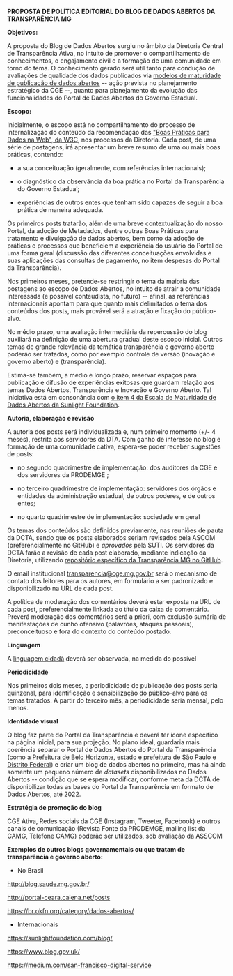 **PROPOSTA DE POLÍTICA EDITORIAL DO BLOG DE DADOS ABERTOS DA
TRANSPARÊNCIA MG**

**Objetivos:**

A proposta do Blog de Dados Abertos surgiu no âmbito da Diretoria
Central de Transparência Ativa, no intuito de promover o
compartilhamento de conhecimentos, o engajamento civil e a formação de
uma comunidade em torno do tema. O conhecimento gerado será útil tanto
para condução de avaliações de qualidade dos dados publicados via
[modelos de maturidade de publicação de dados
abertos](https://certificates.theodi.org/en/about/badgelevels) -- ação
prevista no planejamento estratégico da CGE --, quanto para planejamento
da evolução das funcionalidades do Portal de Dados Abertos do Governo
Estadual.

**Escopo:**

Inicialmente, o escopo está no compartilhamento do processo de
internalização do conteúdo da recomendação das ["Boas Práticas para
Dados na Web", da
W3C](http://www.w3c.br/traducoes/DWBP-pt-br/#bestPractices), nos
processos da Diretoria. Cada post, de uma série de postagens, irá
apresentar um breve resumo de uma ou mais boas práticas, contendo:

-   a sua conceituação (geralmente, com referências internacionais);

-   o diagnóstico da observância da boa prática no Portal da
    Transparência do Governo Estadual;

-   experiências de outros entes que tenham sido capazes de seguir a boa
    prática de maneira adequada.

Os primeiros posts tratarão, além de uma breve contextualização do nosso
Portal, da adoção de Metadados, dentre outras Boas Práticas para
tratamento e divulgação de dados abertos, bem como da adoção de práticas
e processos que beneficiem a experiência do usuário do Portal de uma
forma geral (discussão das diferentes conceituações envolvidas e suas
aplicações das consultas de pagamento, no item despesas do Portal da
Transparência).

Nos primeiros meses, pretende-se restringir o tema da maioria das
postagens ao escopo de Dados Abertos, no intuito de atrair a comunidade
interessada (e possível conteudista, no futuro) -- afinal, as
referências internacionais apontam para que quanto mais delimitados o
tema dos conteúdos dos posts, mais provável será a atração e fixação do
público-alvo.

No médio prazo, uma avaliação intermediária da repercussão do blog
auxiliará na definição de uma abertura gradual deste escopo inicial.
Outros temas de grande relevância da temática transparência e governo
aberto poderão ser tratados, como por exemplo controle de versão
(inovação e governo aberto) e (transparência).

Estima-se também, a médio e longo prazo, reservar espaços para
publicação e difusão de experiências exitosas que guardam relação aos
temas Dados Abertos, Transparência e Inovação e Governo Aberto. Tal
iniciativa está em consonância com [o item 4 da Escala de Maturidade de
Dados Abertos da Sunlight
Foundation](https://sunlightfoundation.com/2019/08/15/an-open-data-maturity-scale-for-cities-to-find-right-sized-solutions/).

**Autoria, elaboração e revisão**

A autoria dos posts será individualizada e, num primeiro momento (+/- 4
meses), restrita aos servidores da DTA. Com ganho de interesse no blog e
formação de uma comunidade cativa, espera-se poder receber sugestões de
posts:

-   no segundo quadrimestre de implementação: dos auditores da CGE e dos
    servidores da PRODEMGE ;

-   no terceiro quadrimestre de implementação: servidores dos órgãos e
    entidades da administração estadual, de outros poderes, e de outros
    entes;

-   no quarto quadrimestre de implementação: sociedade em geral

Os temas dos conteúdos são definidos previamente, nas reuniões de pauta
da DCTA, sendo que os posts elaborados seriam revisados pela ASCOM
(preferencialmente no GitHub) e *aprovados* pela SUTI. Os servidores da
DCTA farão a revisão de cada post elaborado, mediante indicação da
Diretoria, utilizando [repositório específico da Transparência MG no
GitHub](https://github.com/transparencia-mg).

O email institucional <transparencia@cge.mg.gov.br> será o mecanismo de
contato dos leitores para os autores, em formulário a ser padronizado e
disponibilizado na URL de cada post.

A política de moderação dos comentários deverá estar exposta na URL de
cada post, preferencialmente linkada ao título da caixa de comentário.
Preverá moderação dos comentários será a priori, com exclusão sumária de
manifestações de cunho ofensivo (palavrões, ataques pessoais),
preconceituoso e fora do contexto do conteúdo postado.

**Linguagem**

A [linguagem
cidadã](http://www.gespublica.gov.br/sites/default/files/documentos/linguagem_cidada_-_versao_final_web.pdf)
deverá ser observada, na medida do possível

**Periodicidade**

Nos primeiros dois meses, a periodicidade de publicação dos posts seria
quinzenal, para identificação e sensibilização do público-alvo para os
temas tratados. A partir do terceiro mês, a periodicidade seria mensal,
pelo menos.

**Identidade visual**

O blog faz parte do Portal da Transparência e deverá ter ícone
específico na página inicial, para sua projeção. No plano ideal,
guardaria mais coerência separar o Portal de Dados Abertos do Portal da
Transparência (como a [Prefeitura de Belo
Horizonte](https://dados.pbh.gov.br/),
[estado](http://www.governoaberto.sp.gov.br/) e
[prefeitura](http://dados.prefeitura.sp.gov.br/pt_PT/) de São Paulo e
[Distrito Federal](http://dados.gov.br/organization/distrito-federal)) e
criar um blog de dados abertos no primeiro, mas há ainda somente um
pequeno número de *datasets* disponibilizados no Dados Abertos --
condição que se espera modificar, conforme meta da DCTA de
disponibilizar todas as bases do Portal da Transparência em formato de
Dados Abertos, até 2022.

**Estratégia de promoção do blog**

CGE Ativa, Redes sociais da CGE (Instagram, Tweeter, Facebook) e outros
canais de comunicação (Revista Fonte da PRODEMGE, mailing list da CAMG,
Telefone CAMG) poderão ser utilizados, sob avaliação da ASSCOM

**Exemplos de outros blogs governamentais ou que tratam de transparência
e governo aberto:**

-   No Brasil

<http://blog.saude.mg.gov.br/>

<http://portal-ceara.caiena.net/posts>

<https://br.okfn.org/category/dados-abertos/>

-   Internacionais

<https://sunlightfoundation.com/blog/>

<https://www.blog.gov.uk/>

<https://medium.com/san-francisco-digital-service>
